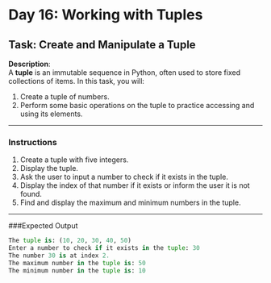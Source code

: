 # Day 16: Working with Tuples

## Task: Create and Manipulate a Tuple

**Description**:  
A **tuple** is an immutable sequence in Python, often used to store fixed collections of items. In this task, you will:
1. Create a tuple of numbers.
2. Perform some basic operations on the tuple to practice accessing and using its elements.

---

### Instructions

1. Create a tuple with five integers.
2. Display the tuple.
3. Ask the user to input a number to check if it exists in the tuple.
4. Display the index of that number if it exists or inform the user it is not found.
5. Find and display the maximum and minimum numbers in the tuple.

---

###Expected Output

```python
The tuple is: (10, 20, 30, 40, 50)
Enter a number to check if it exists in the tuple: 30
The number 30 is at index 2.
The maximum number in the tuple is: 50
The minimum number in the tuple is: 10
